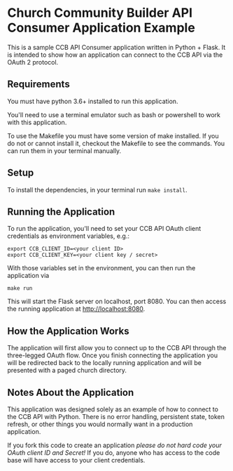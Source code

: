 # Church Community Builder API Consumer Application Example

This is a sample CCB API Consumer application written in Python + Flask. It is
intended to show how an application can connect to the CCB API via the OAuth 2
protocol.

## Requirements

You must have python 3.6+ installed to run this application.

You'll need to use a terminal emulator such as bash or powershell to work with
this application.

To use the Makefile you must have some version of make installed. If you do
not or cannot install it, checkout the Makefile to see the commands. You can
run them in your terminal manually.

## Setup

To install the dependencies, in your terminal run `make install`.

## Running the Application

To run the application, you'll need to set your CCB API OAuth client
credentials as environment variables, e.g.:

    export CCB_CLIENT_ID=<your client ID>
    export CCB_CLIENT_KEY=<your client key / secret>

With those variables set in the environment, you can then run the application
via

    make run

This will start the Flask server on localhost, port 8080. You can then access
the running application at [http://localhost:8080](http://localhost:8080).

## How the Application Works

The application will first allow you to connect up to the CCB API through the
three-legged OAuth flow. Once you finish connecting the application you will
be redirected back to the locally running application and will be presented
with a paged church directory.

## Notes About the Application

This application was designed solely as an example of how to connect to the
CCB API with Python. There is no error handling, persistent state, token
refresh, or other things you would normally want in a production application.

If you fork this code to create an application *please do not hard code your
OAuth client ID and Secret!* If you do, anyone who has access to the code base
will have access to your client credentials.
